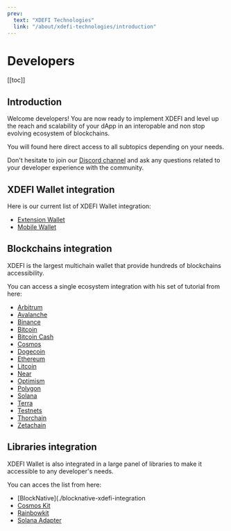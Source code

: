 ```yaml
---
prev:
  text: "XDEFI Technologies"
  link: "/about/xdefi-technologies/introduction"
---
```


# Developers

[[toc]]

## Introduction

Welcome developers! You are now ready to implement XDEFI and level up the reach and scalability of your dApp in an interopable and non stop evolving ecosystem of blockchains.

You will found here direct access to all subtopics depending on your needs.

Don't hesitate to join our [Discord channel](https://discord.gg/xdefi) and ask any questions related to your developer experience with the community.

## XDEFI Wallet integration

Here is our current list of XDEFI Wallet integration:

- [Extension Wallet](./extension-wallet)
- [Mobile Wallet](./mobile-wallet)

## Blockchains integration

XDEFI is the largest multichain wallet that provide hundreds of blockchains accessibility.

You can access a single ecosystem integration with his set of tutorial from here:

- [Arbitrum](./arbitrum)
- [Avalanche](./avalanche)
- [Binance](./binance)
- [Bitcoin](./bitcoin)
- [Bitcoin Cash](./bitcoin-cash)
- [Cosmos](./cosmos)
- [Dogecoin](./dogecoin)
- [Ethereum](./ethereum)
- [Litcoin](./litecoin)
- [Near](./near)
- [Optimism](./optimism)
- [Polygon](./polygon)
- [Solana](./solana)
- [Terra](./terra)
- [Testnets](./testnets)
- [Thorchain](./thorchcain)
- [Zetachain](./zetachain)

## Libraries integration

XDEFI Wallet is also integrated in a large panel of libraries to make it accessible to any developer's needs.

You can acces the list from here:

- [BlockNative](./blocknative-xdefi-integration
- [Cosmos Kit](./cosmoskit-xdefi-integration)
- [Rainbowkit](./rainbowkit-xdefi-integration)
- [Solana Adapter](./solana-adapter-xdefi-integration)

